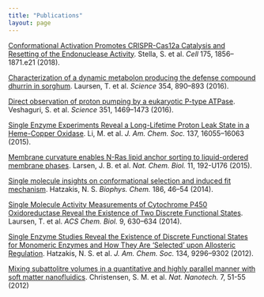 ```yaml
---
title: "Publications"
layout: page
---
```


[Conformational Activation Promotes CRISPR-Cas12a Catalysis and Resetting of the Endonuclease Activity](doi.org/10.1016/j.cell.2018.10.045). Stella, S. et al. *Cell* 175, 1856–1871.e21 (2018).

[Characterization of a dynamic metabolon producing the defense compound dhurrin in sorghum](doi.org/10.1126/science.aag2347). Laursen, T. et al. *Science* 354, 890–893 (2016).

[Direct observation of proton pumping by a eukaryotic P-type ATPase](doi.org/10.1126/science.aad6429). Veshaguri, S. et al. *Science* 351, 1469–1473 (2016).

[Single Enzyme Experiments Reveal a Long-Lifetime Proton Leak State in a Heme-Copper Oxidase](doi.org/10.1021/jacs.5b08798). Li, M. et al. *J. Am. Chem. Soc.* 137, 16055–16063 (2015).

[Membrane curvature enables N-Ras lipid anchor sorting to liquid-ordered membrane phases](doi.org/10.1038/nchembio.1733). Larsen, J. B. et al. *Nat. Chem. Biol.* 11, 192-U176 (2015).

[Single molecule insights on conformational selection and induced fit mechanism](doi.org/10.1016/j.bpc.2013.11.003). Hatzakis, N. S. *Biophys. Chem.* 186, 46–54 (2014).

[Single Molecule Activity Measurements of Cytochrome P450 Oxidoreductase Reveal the Existence of Two Discrete Functional States](doi.org/10.1021/cb400708v). Laursen, T. et al. *ACS Chem. Biol.* 9, 630–634 (2014).

[Single Enzyme Studies Reveal the Existence of Discrete Functional States for Monomeric Enzymes and How They Are ‘Selected’ upon Allosteric Regulation](10.1021/ja3011429). Hatzakis, N. S. et al. *J. Am. Chem. Soc.* 134, 9296–9302 (2012).

[Mixing subattolitre volumes in a quantitative and highly parallel manner with soft matter nanofluidics](doi.org/10.1038/nnano.2011.185). Christensen, S. M. et al. *Nat. Nanotech.* 7, 51-55 (2012)
